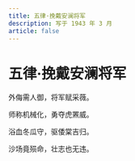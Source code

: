 ```yaml
---
title: 五律·挽戴安澜将军
description: 写于 1943 年 3 月
article: false
---
```


# 五律·挽戴安澜将军

外侮需人御，将军赋采薇。

师称机械化，勇夺虎罴威。

浴血冬瓜守，驱倭棠吉归。

沙场竟殒命，壮志也无违。
